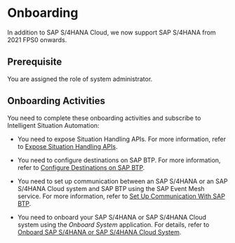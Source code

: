 <!-- loiobb6b4369a0124930bd132aa6d9668685 -->

# Onboarding

In addition to SAP S/4HANA Cloud, we now support SAP S/4HANA from 2021 FPS0 onwards.



<a name="loiobb6b4369a0124930bd132aa6d9668685__section_jjh_rxv_lsb"/>

## Prerequisite

You are assigned the role of system administrator.



## Onboarding Activities

You need to complete these onboarding activities and subscribe to Intelligent Situation Automation:

-   You need to expose Situation Handling APIs. For more information, refer to [Expose Situation Handling APIs](expose-situation-handling-apis-89b6037.md).

-   You need to configure destinations on SAP BTP. For more information, refer to [Configure Destinations on SAP BTP](configure-destinations-on-sap-btp-0bfc67f.md).

-   You need to set up communication between an SAP S/4HANA or an SAP S/4HANA Cloud system and SAP BTP using the SAP Event Mesh service. For more information, refer to [Set Up Communication With SAP BTP](set-up-communication-with-sap-btp-39d1b01.md).

-   You need to onboard your SAP S/4HANA or SAP S/4HANA Cloud system using the *Onboard System* application. For details, refer to [Onboard SAP S/4HANA or SAP S/4HANA Cloud System](onboard-sap-s-4hana-or-sap-s-4hana-cloud-system-878a697.md).


